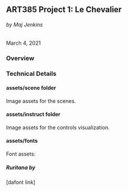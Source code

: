 ## ART385 Project 1: Le Chevalier
###### by Maj Jenkins
March 4, 2021

### Overview


### Technical Details

#### assets/scene folder
Image assets for the scenes.

#### assets/instruct folder
Image assets for the controls visualization.



#### assets/fonts
Font assets:

##### Ruritana by
[dafont link]